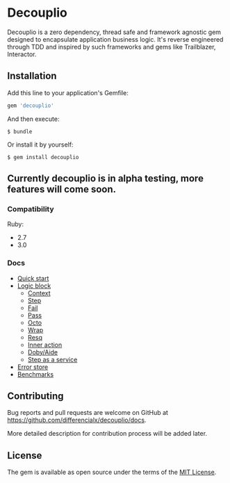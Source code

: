 # Decouplio

Decouplio is a zero dependency, thread safe and framework agnostic gem designed to encapsulate application business logic. It's reverse engineered through TDD and inspired by such frameworks and gems like Trailblazer, Interactor.

## Installation

Add this line to your application's Gemfile:

```ruby
gem 'decouplio'
```

And then execute:

    $ bundle

Or install it by yourself:

    $ gem install decouplio

## Currently decouplio is in alpha testing, more features will come soon.

### Compatibility
  Ruby:
 - 2.7
 - 3.0

 ### Docs

- [Quick start](https://github.com/differencialx/decouplio/docs/quick_start.md)
- [Logic block](https://github.com/differencialx/decouplio/docs/logic_block.md)
  - [Context](https://github.com/differencialx/decouplio/docs/context.md)
  - [Step](https://github.com/differencialx/decouplio/docs/step.md)
  - [Fail](https://github.com/differencialx/decouplio/docs/fail.md)
  - [Pass](https://github.com/differencialx/decouplio/docs/pass.md)
  - [Octo](https://github.com/differencialx/decouplio/docs/octo.md)
  - [Wrap](https://github.com/differencialx/decouplio/docs/wrap.md)
  - [Resq](https://github.com/differencialx/decouplio/docs/resq.md)
  - [Inner action](https://github.com/differencialx/decouplio/docs/inner_action.md)
  - [Doby/Aide](https://github.com/differencialx/decouplio/docs/doby_aide.md)
  - [Step as a service](https://github.com/differencialx/decouplio/docs/step_as_a_service.md)
- [Error store](https://github.com/differencialx/decouplio/docs/error_store.md)
- [Benchmarks](https://github.com/differencialx/decouplio/docs/benchmarks.md)

## Contributing

Bug reports and pull requests are welcome on GitHub at https://github.com/differencialx/decouplio/docs.

More detailed description for contribution process will be added later.

## License

The gem is available as open source under the terms of the [MIT License](https://opensource.org/licenses/MIT).
